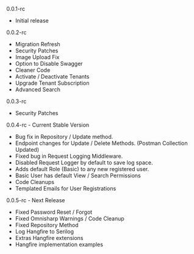 0.0.1-rc

- Initial release

0.0.2-rc

- Migration Refresh
- Security Patches
- Image Upload Fix
- Option to Disable Swagger
- Cleaner Code
- Activate / Deactivate Tenants
- Upgrade Tenant Subscription
- Advanced Search

0.0.3-rc

- Security Patches

0.0.4-rc - Current Stable Version

- Bug fix in Repository / Update method.
- Endpoint changes for Update / Delete Methods. (Postman Collection Updated)
- Fixed bug in Request Logging Middleware.
- Disabled Request Logger by default to save log space.
- Adds default Role (Basic) to any new registered user.
- Basic User has default View / Search Permissions
- Code Cleanups
- Templated Emails for User Registrations

0.0.5-rc - Next Release

- Fixed Password Reset / Forgot
- Fixed Omnisharp Warnings / Code Cleanup
- Fixed Repository Method
- Log Hangfire to Serilog
- Extras Hangfire extensions
- Hangfire implementation examples
